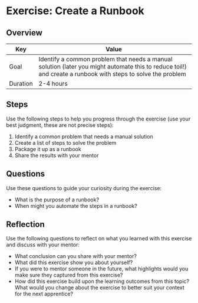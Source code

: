 # Exercise: Create a Runbook

## Overview

| Key | Value |
| --- | --- |
| Goal | Identify a common problem that needs a manual solution (later you might automate this to reduce toil!) and create a runbook with steps to solve the problem |
| Duration | 2-4 hours |


## Steps

Use the following steps to help you progress through the exercise (use your best judgment, these are not precise steps):

1. Identify a common problem that needs a manual solution
2. Create a list of steps to solve the problem
3. Package it up as a runbook
4. Share the results with your mentor

## Questions

Use these questions to guide your curiosity during the exercise:

- What is the purpose of a runbook? 
- When might you automate the steps in a runbook?

## Reflection

Use the following questions to reflect on what you learned with this exercise and discuss with your mentor:

- What conclusion can you share with your mentor?
- What did this exercise show you about yourself?
- If you were to mentor someone in the future, what highlights would you make sure they captured from this exercise? 
- How did this exercise build upon the learning outcomes from this topic? What would you change about the exercise to better suit your context for the next apprentice?

